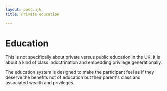 ```yaml
---
layout: post.njk
title: Private education

---
```


# Education

This is not specifically about private versus public education in the UK, it is about a kind of class indoctrination and embedding privilege generationally.

The education system is designed to make the participant feel as if they deserve the benefits not of education but their parent's class and associated wealth and privileges.